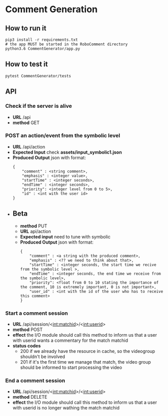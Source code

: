 # Comment Generation

## How to run it
``` 
pip3 install -r requirements.txt 
# the app MUST be started in the RoboComment directory
python3.6 CommentGenerator/app.py 
```
## How to test it
```
pytest CommentGenerator/tests
```

## API
### Check if the server is alive
- **URL** /api
- **method** GET

### POST an  action/event from the symbolic level
- **URL**  /api/action
- **Expected Input** check  **assets/input_symbolic1.json** 
- **Produced Output**   json with format:
    ```
    {
        "comment" : <string comment>,
        "emphasis" : <integer value>,
        "startTime" : <integer seconds>,
        "endTime" : <integer seconds>,
        "priority": <integer level from 0 to 5>,
        "id" : <int with the user id>
    } 
    ```
- ## Beta 
    - **method** PUT 
    - **URL** api/action
    - **Expected input** need to tune with symbolic
    - **Produced Output**   json with format:
        ```
        {
            "comment" : <a string with the produced comment>,
            "emphasis" : <?? we need to think about that>,
            "startTime" : <integer seconds, the start time we recive from the symbolic level >,
            "endTime" : <integer seconds, the end time we receive from the symbolic level>,
            "priority": <float from 0 to 10 stating the importance of the comment, 10 is extremely important, 0 is not important>,
            "user_id" : <int with the id of the user who has to receive this comment>
        } 
        ```
### Start a comment session
- **URL** /api/session/<<int:matchid>>/<<int:userid>>
- **method** POST
- **effect** the I/O module should call this method to inform us that a user with userid wants a commentary for the match matchid
- **status codes** 
    - 200 if we already have the resource in cache, so the videogroup shouldn't be involved
    - 201 if it's the first time we manage that match, the video group should be informed to start processing the video


### End a comment session
- **URL** /api/session/<<int:matchid>>/<<int:userid>>
- **method** DELETE
- **effect** the I/O module should call this method to inform us that a user with userid is no longer wathing the match matchid